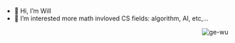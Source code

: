 - 👋 Hi, I’m Will
- 👀 I’m interested more math invloved CS fields: algorithm, AI, etc,...

<p>
    <img src="https://komarev.com/ghpvc/?username=ge-wu" alt="ge-wu" align="right" />
</p>
